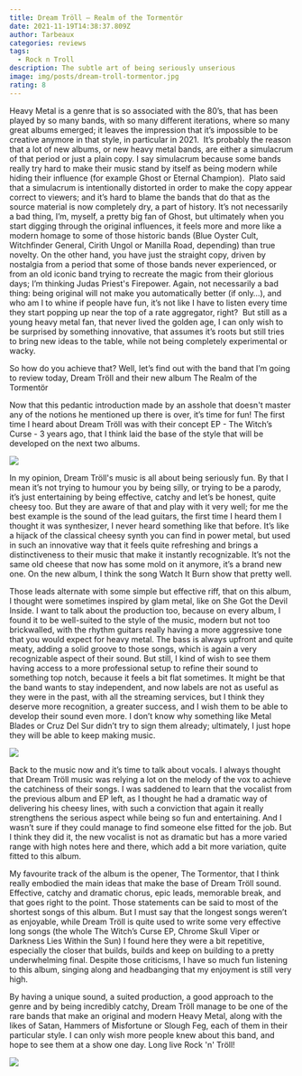 ```yaml
---
title: Dream Tröll – Realm of the Tormentör
date: 2021-11-19T14:38:37.809Z
author: Tarbeaux
categories: reviews
tags:
  - Rock n Troll
description: The subtle art of being seriously unserious
image: img/posts/dream-troll-tormentor.jpg
rating: 8
---
```

<!--StartFragment-->

Heavy Metal is a genre that is so associated with the 80’s, that has been played by so many bands, with so many different iterations, where so many great albums emerged; it leaves the impression that it’s impossible to be creative anymore in that style, in particular in 2021.  It’s probably the reason that a lot of new albums, or new heavy metal bands, are either a simulacrum of that period or just a plain copy. I say simulacrum because some bands really try hard to make their music stand by itself as being modern while hiding their influence (for example Ghost or Eternal Champion).  Plato said that a simulacrum is intentionally distorted in order to make the copy appear correct to viewers; and it’s hard to blame the bands that do that as the source material is now completely dry, a part of history. It’s not necessarily a bad thing, I’m, myself, a pretty big fan of Ghost, but ultimately when you start digging through the original influences, it feels more and more like a modern homage to some of those historic bands (Blue Oyster Cult, Witchfinder General, Cirith Ungol or Manilla Road, depending) than true novelty. On the other hand, you have just the straight copy, driven by nostalgia from a period that some of those bands never experienced, or from an old iconic band trying to recreate the magic from their glorious days; I’m thinking Judas Priest's Firepower. Again, not necessarily a bad thing: being original will not make you automatically better (if only…), and who am I to whine if people have fun, it’s not like I have to listen every time they start popping up near the top of a rate aggregator, right?  But still as a young heavy metal fan, that never lived the golden age, I can only wish to be surprised by something innovative, that assumes it’s roots but still tries to bring new ideas to the table, while not being completely experimental or wacky.

So how do you achieve that? Well, let’s find out with the band that I’m going to review today, Dream Tröll and their new album The Realm of the Tormentör

Now that this pedantic introduction made by an asshole that doesn't master any of the notions he mentioned up there is over, it’s time for fun! The first time I heard about Dream Tröll was with their concept EP - The Witch’s Curse - 3 years ago, that I think laid the base of the style that will be developed on the next two albums.

![](img/posts/witch.jpg)

In my opinion, Dream Tröll's music is all about being seriously fun. By that I mean it’s not trying to humour you by being silly, or trying to be a parody, it’s just entertaining by being effective, catchy and let’s be honest, quite cheesy too. But they are aware of that and play with it very well; for me the best example is the sound of the lead guitars, the first time I heard them I thought it was synthesizer, I never heard something like that before. It’s like a hijack of the classical cheesy synth you can find in power metal, but used in such an innovative way that it feels quite refreshing and brings a distinctiveness to their music that make it instantly recognizable. It’s not the same old cheese that now has some mold on it anymore, it’s a brand new one. On the new album, I think the song Watch It Burn show that pretty well.

Those leads alternate with some simple but effective riff, that on this album, I thought were sometimes inspired by glam metal, like on She Got the Devil Inside. I want to talk about the production too, because on every album, I found it to be well-suited to the style of the music, modern but not too brickwalled, with the rhythm guitars really having a more aggressive tone that you would expect for heavy metal. The bass is always upfront and quite meaty, adding a solid groove to those songs, which is again a very recognizable aspect of their sound. But still, I kind of wish to see them having access to a more professional setup to refine their sound to something top notch, because it feels a bit flat sometimes. It might be that the band wants to stay independent, and now labels are not as useful as they were in the past, with all the streaming services, but I think they deserve more recognition, a greater success, and I wish them to be able to develop their sound even more. I don’t know why something like Metal Blades or Cruz Del Sur didn’t try to sign them already; ultimately, I just hope they will be able to keep making music.

![](img/posts/band.jpg)

Back to the music now and it’s time to talk about vocals. I always thought that Dream Tröll music was relying a lot on the melody of the vox to achieve the catchiness of their songs. I was saddened to learn that the vocalist from the previous album and EP left, as I thought he had a dramatic way of delivering his cheesy lines, with such a conviction that again it really strengthens the serious aspect while being so fun and entertaining. And I wasn’t sure if they could manage to find someone else fitted for the job. But I think they did it, the new vocalist is not as dramatic but has a more varied range with high notes here and there, which add a bit more variation, quite fitted to this album.

My favourite track of the album is the opener, The Tormentor, that I think really embodied the main ideas that make the base of Dream Tröll sound. Effective, catchy and dramatic chorus, epic leads, memorable break, and that goes right to the point. Those statements can be said to most of the shortest songs of this album. But I must say that the longest songs weren’t as enjoyable, while Dream Tröll is quite used to write some very effective long songs (the whole The Witch’s Curse EP, Chrome Skull Viper or Darkness Lies Within the Sun) I found here they were a bit repetitive, especially the closer that builds, builds and keep on building to a pretty underwhelming final. Despite those criticisms, I have so much fun listening to this album, singing along and headbanging that my enjoyment is still very high.

By having a unique sound, a suited production, a good approach to the genre and by being incredibly catchy, Dream Tröll manage to be one of the rare bands that make an original and modern Heavy Metal, along with the likes of Satan, Hammers of Misfortune or Slough Feg, each of them in their particular style. I can only wish more people knew about this band, and hope to see them at a show one day. Long live Rock 'n' Tröll!

![](img/posts/rock-n-troll.webp)

<!--EndFragment-->